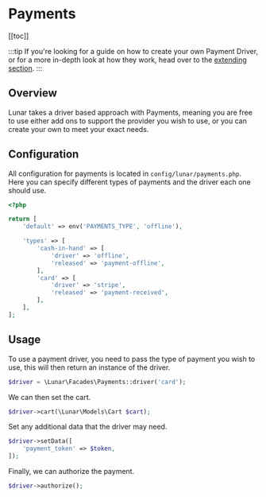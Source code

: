 # Payments

[[toc]]

:::tip
If you're looking for a guide on how to create your own Payment Driver, or for a more in-depth look at how they work, head over to the [extending section](/extending/payments).
:::

## Overview

Lunar takes a driver based approach with Payments, meaning you are free to use either add ons to support the provider you wish to use, or you can create your own to meet your exact needs.

## Configuration

All configuration for payments is located in `config/lunar/payments.php`. Here you can specify different types of payments and the driver each one should use.

```php
<?php

return [
    'default' => env('PAYMENTS_TYPE', 'offline'),

    'types' => [
        'cash-in-hand' => [
            'driver' => 'offline',
            'released' => 'payment-offline',
        ],
        'card' => [
            'driver' => 'stripe',
            'released' => 'payment-received',
        ],
    ],
];
```

## Usage

To use a payment driver, you need to pass the type of payment you wish to use, this will then return an instance of the driver.

```php
$driver = \Lunar\Facades\Payments::driver('card');
```

We can then set the cart.

```php
$driver->cart(\Lunar\Models\Cart $cart);
```

Set any additional data that the driver may need.

```php
$driver->setData([
    'payment_token' => $token,
]);
```

Finally, we can authorize the payment.

```php
$driver->authorize();
```


<!-- As you'd expect, orders on an online system show what users have purchased. They are linked to a Cart and you can only have 1 order per cart in the database.

```php
Lunar\Models\Order
```

|Field|Description|
|:-|:-|
|id||
|user_id|If this is not a guest order, this will have the users id|
|channel_id|Which channel this was purchased through|
|status|A status that makes sense to you as the store owner|
|reference|Your stores own reference
|customer_reference|If you want customers to add their own reference, it goes here.
|sub_total|The sub total minus any discounts, excl. tax
|discount_total| Any discount amount excl. tax
|shipping_total| The shipping total excl. tax
|tax_breakdown| A json field for the tax breakdown e.g. `[{"name": "VAT", "total": 123, "percentage": 20}]`
|tax_total| The total amount of tax applied
|total|The grand total with tax
|notes|Any additional order notes
|currency_code|The code of the currency the order was placed in
|compare_currency_code|The code of the default currency at the time
|exchange_rate| The exchange rate between `currency_code` and `compare_currency_code`
|placed_at|The datetime the order was considered placed.
|meta|Any additional meta info you wish to store
|created_at||
|updated_at||

## Create an order

You can either create an order directly, or the recommended way is via a `Cart` model.

```php
$order = \Lunar\Models\Order::create([/** .. */]);

// Recommended way
$order = Cart::first()->getManager()->createOrder();
```

If you are using the `CartSession` you can create a order via the facade, this will then handle removing the cart from the session if you want it to.

```php
$order = CartSession::createOrder();
```

By default, this will create the order and remove the cart id from the session. You can, however retain the cart id if you want by passing an option `boolean` parameter to the method:

```php
$order = CartSession::createOrder(false);
```

Now when you create the order, you will still have the cart id in the session.

So what's happening when we call `createOrder` on a cart, that's so different from just creating an order manually? Well there's a few steps Lunar takes to make sure data stays consistent and valid, it also means that a lot of the columns on an order will automatically be populated based on the cart.

Here's the order things happen when you call `createOrder`:

1. We check if the Cart has been calculated and it's totals are populated, if not we calculate
2. Validation happens on the cart to ensure we have all the data we need for the order, things like billing info etc.
3. Creation is about to happen, so before that we get any modifiers that have been set up and pass through the `Cart` so you can make any changes beforehand.
4. We create the order from the `Cart` including `CartLine` models and copying `CartAddress` models across to the new order.
5. We associate the newly created order to the `Cart`
6. The new order is then run through a series of post creation modifiers so you can make any adjustments to the new order.

Given that there is validation taking place and there could be exceptions thrown, it makes sense to wrap this function in a try/catch.

```php
try {
    $order = $cart->createOrder();
} catch (\Lunar\Exceptions\CartException $e) {
    // Return back to checkout.
}
```

If you want more fine grained control of what you do under the different exceptions, here they are:

```php
\Lunar\Exceptions\Carts\BillingAddressIncompleteException;
\Lunar\Exceptions\Carts\BillingAddressMissingException;
\Lunar\Exceptions\Carts\OrderExistsException;
```

They each extend `CartException` so it depends on how much control you need.

If you also want to check before you attempt this if the cart is ready to create an order, you can call the helper method:

```php
$cart->getManager()->canCreateOrder();
```

This essentially does the same as above, except we already catch the exceptions for you and just return false if any are caught.

## Modifying Orders

If you need to programatically change the Order values or add in new behaviour, you will want to extend the Order system.

You can find out more in the Extending Lunar section for [Order Modifiers](/extending/order-modifiers).

## Order Lines

```php
Lunar\Models\OrderLine
```

|Field|Description|
|:-|:-|
|id||
|order_id||
|purchasable_type|Class reference for the purchasable item e.g. `Lunar\Models\ProductVariant`|
|purchasable_id|
|type|Whether `digital`,`physical` etc
|description|A description of the line item
|option|If this was a variant, the option info is here
|identifier|Something to identify the purchasable item, usually an `sku`
|unit_price|The unit price of the line
|unit_quantity|The line unit quantity, usually this is 1
|quantity|The amount of this item purchased
|sub_total|The sub total minus any discounts, excl. tax
|discount_total| Any discount amount excl. tax
|tax_breakdown| A json field for the tax breakdown e.g. `[{"name": "VAT", "total": 123, "percentage": 20}]`
|tax_total| The total amount of tax applied
|total|The grand total with tax
|notes|Any additional order notes
|meta|Any additional meta info you wish to store
|created_at||
|updated_at||


### Create an order line

::: tip
If you are using the `createOrder` method on a cart, this is all handled for you automatically.
:::

```php
\Lunar\Models\OrderLine::create([
    // ...
]);
```

Or via the relationship

```php
$order->lines()->create([
    // ...
]);
```

## Order Addresses

An order can have many addresses, typically you would just have one for billing and one for shipping.

::: tip
If you are using the `createOrder` method on a cart, this is all handled for you automatically.
:::

```php
\Lunar\Models\OrderAddress::create([
    'order_id' => 1,
    'country_id' => 1,
    'title' => null,
    'first_name' => 'Jacbob',
    'last_name' => null,
    'company_name' => null,
    'line_one' => '123 Foo Street',
    'line_two' => null,
    'line_three' => null,
    'city' => 'London',
    'state' => null,
    'postcode' => 'NW1 1WN',
    'delivery_instructions' => null,
    'contact_email' => null,
    'contact_phone' => null,
    'type' => 'shipping', // billing/shipping
    'shipping_option' => null, // A unique code for you to identify shipping
]);

// Or via the relationship.
$order->addresses()->create([
    // ...
]);
```

You can then use some relationship helpers to fetch the address you need:

```php
$order->shippingAddress;
$order->billingAddress;
```


## Shipping Options

::: tip
A Shipping Tables addon is planned to make setting up shipping in the admin hub easy for most scenarios.
:::

To add Shipping Options you will need to [extend Lunar](/extending/shipping) to add in your own logic.

Then in your checkout, or where ever you want, you can fetch these options:

```php
\Lunar\Facades\ShippingManifest::getOptions(\Lunar\Models\Cart $cart);
```

This will return a collection of `Lunar\DataTypes\ShippingOption` objects.

### Adding the shipping option to the cart

Once the user has selected the shipping option they want, you will need to add this to the cart so it can calculate the new totals.

```php
$cart->getManager()->setShippingOption(\Lunar\DataTypes\ShippingOption $option);
```

## Transactions

```php
Lunar\Models\Transaction
```

|Field|Description|
|:-|:-|
|id||
|success|Whether the transaction was successful|
|refund|`true` if this was a refund|
|driver|The payment driver used e.g. `stripe`|
|amount|An integer amount|
|reference|The reference returned from the payment Provider. Used to identify the transaction with them.
|status|A string representation of the status, unlinked to Lunar e.g. `settled`|
|notes|Any relevant notes for the transaction
|cart_type| e.g. `visa`
|last_four| Last 4 digits of the card
|meta|Any additional meta info you wish to store
|created_at||
|updated_at||

### Create a transaction

::: tip
Just because an order has a transaction does not mean it has been placed. Lunar determines whether an order is considered placed when the `placed_at` column has a datetime, regardless if any transactions exist or not.
:::

Most stores will likely want to store a transaction against the order, this helps determining how much has been paid, how it was paid and give a clue on the best way to issue a refund if needed.

```php
\Lunar\Models\Transaction::create([
    //...
]);

// Or via the order
$order->transactions()->create([
    //..
]);
```

These can then be returned via the relationship.

```php
$order->transactions; // Get all transactions.

$order->charges; // Get all transactions that are charges.

$order->refunds; // Get all transactions that are refunds.
```

## Payments

We will be looking to add support for the most popular payment providers, so keep an eye out here as we will list them all out.

In the meantime, you can absolutely still get a storefront working, at the end of the day Lunar doesn't really mind if you what payment provider you use or plan to use.

In terms of an order, all it's worried about is whether or not the `placed_at` column is populated on the orders table, the rest is completely up to you how you want to handle that. We have some helper utilities to make such things easier for you as laid out above.

And as always, if you have any questions you can reach out on our Discord! -->
